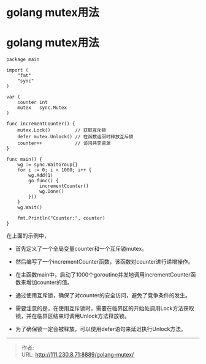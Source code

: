 # golang mutex用法


<!--more-->
# golang mutex用法
```golang
package main

import (
	"fmt"
	"sync"
)

var (
	counter int
	mutex   sync.Mutex
)

func incrementCounter() {
	mutex.Lock()         // 获取互斥锁
	defer mutex.Unlock() // 在函数返回时释放互斥锁
	counter++            // 访问共享资源
}

func main() {
	wg := sync.WaitGroup{}
	for i := 0; i < 1000; i++ {
		wg.Add(1)
		go func() {
			incrementCounter()
			wg.Done()
		}()
	}
	wg.Wait()

	fmt.Println("Counter:", counter)
}
```
在上面的示例中，
- 首先定义了一个全局变量counter和一个互斥锁mutex。
- 然后编写了一个incrementCounter函数，该函数对counter进行递增操作。
- 在主函数main中，启动了1000个goroutine并发地调用incrementCounter函数来增加counter的值。
- 通过使用互斥锁，确保了对counter的安全访问，避免了竞争条件的发生。

- 需要注意的是，在使用互斥锁时，需要在临界区的开始处调用Lock方法获取锁，并在临界区结束时调用Unlock方法释放锁。
- 为了确保锁一定会被释放，可以使用defer语句来延迟执行Unlock方法。


---

> 作者:   
> URL: http://111.230.8.71:8889/golang-mutex/  

